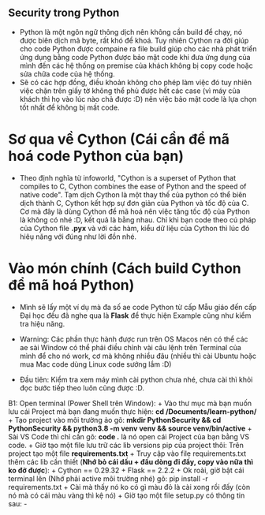 ## Security trong Python
- Python là một ngôn ngữ thông dịch nên không cần build để chạy, nó được biên dịch mã byte, rất khó để khoá. Tuy nhiên Cython ra đời giúp cho code Python được compaine ra file build giúp cho các nhà phát triển ứng dụng bằng code Python được bảo mật code khi đưa ứng dụng của mình đến các hệ thống on premise của khách không bị copy code hoặc sửa chữa code của hệ thống.
- Sẽ có các hợp đồng, điều khoản không cho phép làm việc đó tuy nhiên việc chặn trên giấy tờ không thể phủ được hết các case (vì máy của khách thì họ vào lúc nào chả được :D) nên việc bảo mật code là lựa chọn tốt nhất để không bị mất code.

# Sơ qua về Cython (Cái cần để mã hoá code Python của bạn)
- Theo định nghĩa từ infoworld,  "Cython is a superset of Python that compiles to C, Cython combines the ease of Python and the speed of native code". Tạm dịch Cython là một thay thế của python có thể biên dịch thành C, Cython kết hợp sự đơn giản của Python và tốc độ của C. Cơ mà đây là dùng Cython để mã hoá nên việc tăng tốc độ của Python là không có nhé :D, kết quả là bằng nhau. Chỉ khi bạn code theo cú pháp của Cython file **.pyx** và với các hàm, kiểu dữ liệu của Cython thì lúc đó hiêụ năng với đúng như lời đồn nhé.

# Vào món chính (Cách build Cython để mã hoá Python)
- Mình sẽ lấy một ví dụ mà đa số ae code Python từ cấp Mẫu giáo đến cấp Đại học đều đã nghe qua là **Flask** để thực hiện Example cũng như kiểm tra hiệu năng.
- Warning: Các phần thực hành được run trên OS Macos nên có thể các ae sài Window có thể phải điều chỉnh vài câu lệnh trên Terminal của mình để cho nó work, cơ mà không nhiều đâu (nhiều thì cài Ubuntu hoặc mua Mac code dùng Linux code sướng lắm :D)

- Đầu tiên: Kiểm tra xem máy mình cài python chưa nhé, chưa cài thì khỏi đọc bước tiếp theo luôn cũng được :D.

B1: Open terminal (Power Shell trên Window):
    + Vào thư mục mà bạn muốn lưu cái Project mà bạn đang muốn thực hiện: **cd /Documents/learn-python/**
    + Tạo project vào môi trường ảo gõ: **mkdir PythonSecurity && cd PythonSecurity && python3.8 -m venv venv && source venv/bin/active**
    + Sài VS Code thì chỉ cần gõ: **code .** là nó open cái Project của bạn bằng VS code.
    + Giờ tạo một file lưu trữ các lib versions pip của project thôi: Trên project tạo một file **requirements.txt**
    + Truy cập vào file requirements.txt thêm các lib cần thiết (**Nhớ bỏ cái dấu + đầu dòng đi đấy, copy vào nữa thì ko đỡ được**): 
        + Cython == 0.29.32
        + Flask == 2.2.2
    + Ok roài, giờ bật cái terminal lên (Nhớ phải active môi trường nhé) gõ: pip install -r requirements.txt
    + Cài mà thấy nó ko có gì màu đỏ là cài xong rồi đấy (còn nó mà có cái màu vàng thì kệ nó)
    + Giờ tạo một file setup.py có thông tin sau:
        - 